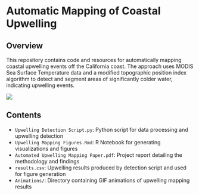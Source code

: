 # Automatic Mapping of Coastal Upwelling

## Overview 
This repository contains code and resources for automatically mapping coastal upwelling events off the California coast. The approach uses MODIS Sea Surface Temperature data and a modified topographic position index algorithm to detect and segment areas of significantly colder water, indicating upwelling events.

![](https://github.com/brianvamaro/upwelling-mapping/blob/main/Animations/SST-TPI-Animation.gif)


## Contents
- `Upwelling Detection Script.py`: Python script for data processing and upwelling detection
- `Upwelling Mapping Figures.Rmd`: R Notebook for generating visualizations and figures
- `Automated Upwelling Mapping Paper.pdf`: Project report detailing the methodology and findings
- `results.csv`: Upwelling results produced by detection script and used for figure generation
- `Animations/`: Directory containing GIF animations of upwelling mapping results

